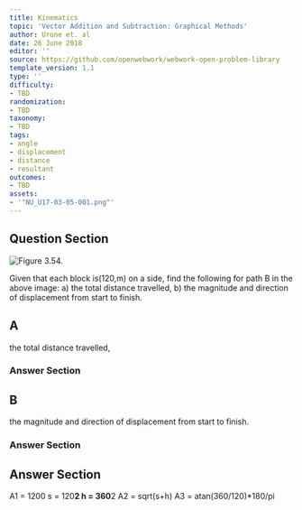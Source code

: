 ```yaml
---
title: Kinematics
topic: 'Vector Addition and Subtraction: Graphical Methods'
author: Urone et. al
date: 26 June 2018
editor: ''
source: https://github.com/openwebwork/webwork-open-problem-library
template_version: 1.1
type: ''
difficulty:
- TBD
randomization:
- TBD
taxonomy:
- TBD
tags:
- angle
- displacement
- distance
- resultant
outcomes:
- TBD
assets:
- '"NU_U17-03-05-001.png"'
---
```


## Question Section 

![Figure 3.54.]("NU_U17-03-05-001.png")

Given that each block is(120,m) on a side, find the following for path B in the above image:
a) the total distance travelled,
b) the magnitude and direction of displacement from start to finish.

## A
the total distance travelled,
### Answer Section
## B
the magnitude and direction of displacement from start to finish.
### Answer Section


## Answer Section

A1 = 1200
s = 120**2
h = 360**2
A2 = sqrt(s+h)
A3 = atan(360/120)*180/pi